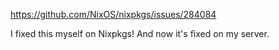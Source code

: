 https://github.com/NixOS/nixpkgs/issues/284084

I fixed this myself on Nixpkgs! And now it's fixed on my server.

